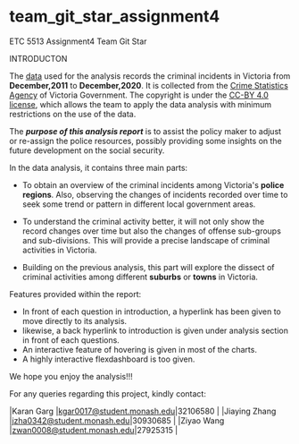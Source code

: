 # team_git_star_assignment4
ETC 5513 Assignment4 Team Git Star


INTRODUCTON 

The [data](https://www.crimestatistics.vic.gov.au/crime-statistics/latest-victorian-crime-data/download-data-0) used for the analysis records the criminal incidents in Victoria from **December,2011** to **December,2020**.  It is collected from the [Crime Statistics Agency](https://www.crimestatistics.vic.gov.au/about-us/contact-us) of Victoria Government. The copyright is under the [CC-BY 4.0 license](https://creativecommons.org/licenses/by/4.0/), which allows the team to apply the data analysis with minimum restrictions on the use of the data.

The ***purpose of this analysis report*** is to assist the policy maker to adjust or re-assign the police resources, possibly providing some insights on the future development on the social security.

In the data analysis, it contains three main parts:

*  To obtain an overview of the criminal incidents among Victoria's **police regions**. Also, observing the changes of incidents recorded over time to seek some trend or pattern in different local government areas.

*  To understand the criminal activity better, it will not only show the record changes over time but also the changes of offense sub-groups and sub-divisions. This will provide a precise landscape of criminal activities in Victoria.

*  Building on the previous analysis, this part will explore the dissect of criminal activities among different **suburbs** or **towns** in Victoria.


Features provided within the report:

*  In front of each question in introduction, a hyperlink has been given to move directly to its analysis.
*  likewise, a back hyperlink to introduction is given under analysis section in front of each questions.
*  An interactive feature of hovering is given in most of the charts.
*  A highly interactive flexdashboard is too given.

We hope you enjoy the analysis!!!

For any queries regarding this project, kindly contact:

|Karan Garg     |kgar0017@student.monash.edu|32106580  |
|Jiaying Zhang  |jzha0342@student.monash.edu|30930685  |
|Ziyao Wang     |zwan0008@student.monash.edu|27925315  |
